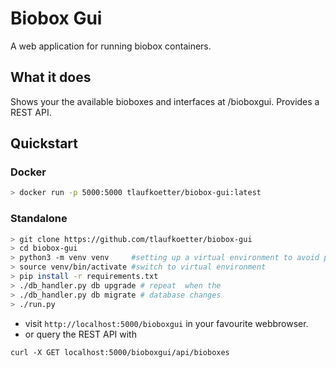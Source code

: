 # Biobox Gui

A web application for running biobox containers.

## What it does

Shows your the available bioboxes and interfaces at /bioboxgui. Provides a REST API.

## Quickstart

### Docker
```bash
> docker run -p 5000:5000 tlaufkoetter/biobox-gui:latest
```
### Standalone
```bash
> git clone https://github.com/tlaufkoetter/biobox-gui
> cd biobox-gui
> python3 -m venv venv     #setting up a virtual environment to avoid possible conflicts.
> source venv/bin/activate #switch to virtual environment
> pip install -r requirements.txt
> ./db_handler.py db upgrade # repeat  when the
> ./db_handler.py db migrate # database changes
> ./run.py
```
* visit ``http://localhost:5000/bioboxgui`` in your favourite webbrowser.
* or query the REST API with

```
curl -X GET localhost:5000/bioboxgui/api/bioboxes
```
